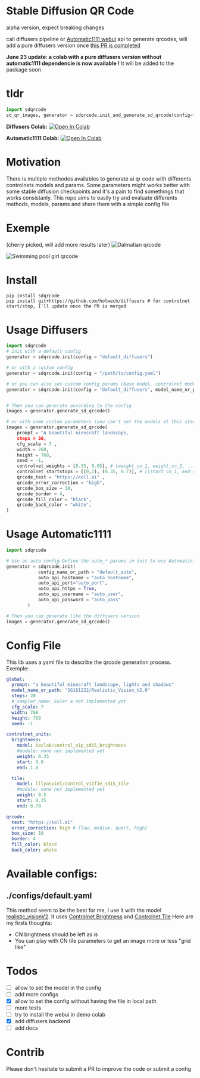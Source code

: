 
# Stable Diffusion QR Code
alpha version, expect breaking changes

call diffusers pipeline or [Automatic1111 webui](https://github.com/AUTOMATIC1111/stable-diffusion-webui) api to generate qrcodes, will add a pure diffusers version once [this PR is completed](https://github.com/huggingface/diffusers/pull/3770)

**June 23 update: a colab with a pure diffusers version without automatic1111 dependencie is now available !** It will be added to the package soon

# tldr

```python
import sdqrcode
sd_qr_images, generator = sdqrcode.init_and_generate_sd_qrcode(config="default_diffusers")
```

**Diffusers Colab:**  <a target="_blank" href="https://colab.research.google.com/github/koll-ai/stable-difusion-qrcode/blob/master/colabs/diffusers_qrcode_test_multicontrolnet_guidance_start_end.ipynb">
  <img src="https://colab.research.google.com/assets/colab-badge.svg" alt="Open In Colab"/>
</a>

**Automatic1111 Colab:**  <a target="_blank" href="https://colab.research.google.com/github/koll-ai/stable-difusion-qrcode/blob/master/colabs/demo_sdqrcode.ipynb">
  <img src="https://colab.research.google.com/assets/colab-badge.svg" alt="Open In Colab"/>
</a>

# Motivation
There is multiple methodes availables to generate ai qr code with differents controlnets models and params. Some parameters might works better with some stable diffusion checkpoints and it's a pain to find somethings that works consistanly.
This repo aims to easily try and evaluate differents methods, models, params and share them with a simple config file 

# Exemple
(cherry picked, will add more results later)
![Dalmatian qrcode](https://github.com/koll-ai/stable-difusion-qrcode/assets/22277706/a33a7ae9-3842-4290-b5b2-0104f5339323)

![Swimming pool girl qrcode](https://github.com/koll-ai/stable-difusion-qrcode/assets/22277706/435d4a3c-5eca-498e-a8bd-47d2658e6305)

# Install
```
pip install sdqrcode
pip install git+https://github.com/holwech/diffusers # for controlnet start/stop, I'll update once the PR is merged
```
# Usage Diffusers

```python
import sdqrcode
# init with a default config
generator = sdqrcode.init(config = "default_diffusers")

# or with a custom config
generator = sdqrcode.init(config = "/path/to/config.yaml")

# or you can also set custom config params (base model, controlnet models, steps, ...)
generator = sdqrcode.init(config = "default_diffusers", model_name_or_path="Lykon/DreamShaper")


# Then you can generate according to the config
images = generator.generate_sd_qrcode()

# or with some custom parameters (you can't set the models at this stage)
images = generator.generate_sd_qrcode(
    prompt = "A beautiful minecraft landscape,
    steps = 30,
    cfg_scale = 7 ,
    width = 768,
    height = 768,
    seed = -1,
    controlnet_weights = [0.35, 0.65], # [weight_cn_1, weight_cn_2, ...]
    controlnet_startstops = [(0,1), (0.35, 0.7)], # [(start_cn_1, end_cn_1), ... ]. (0.35, 0.7) means apply CN after 35% of total steps until 70% of total steps 
    qrcode_text = "https://koll.ai" ,
    qrcode_error_correction = "high",
    qrcode_box_size = 10,
    qrcode_border = 4,
    qrcode_fill_color = "black",
    qrcode_back_color = "white",
)
```


# Usage Automatic1111
```python
import sdqrcode

# Use an auto config Define the auto_* params in init to use Automatic1111 backend
generator = sdqrcode.init(
            config_name_or_path = "default_auto",
            auto_api_hostname = "auto_hostname",
            auto_api_port="auto_port",
            auto_api_https = True,
            auto_api_username = "auto_user",
            auto_api_password = "auto_pass"
        )

# Then you can generate like the diffusers version
images = generator.generate_sd_qrcode()
```
# Config File

This lib uses a yaml file to describe the qrcode generation process. Exemple:
``` yaml
global:
  prompt: "a beautiful minecraft landscape, lights and shadows"
  model_name_or_path: "SG161222/Realistic_Vision_V2.0"
  steps: 20
  # sampler_name: Euler a not implemented yet
  cfg_scale: 7
  width: 768
  height: 768
  seed: -1

controlnet_units:
  brightness:
    model: ioclab/control_v1p_sd15_brightness
    #module: none not implemented yet
    weight: 0.35
    start: 0.0
    end: 1.0

  tile:
    model: lllyasviel/control_v11f1e_sd15_tile
    #module: none not implemented yet
    weight: 0.5
    start: 0.35
    end: 0.70

qrcode:
  text: "https://koll.ai"
  error_correction: high # [low, medium, quart, high]
  box_size: 10
  border: 4
  fill_color: black
  back_color: white
  ```

# Available configs:
## ./configs/default.yaml
This method seem to be the best for me, I use it with the model [realistic_visionV2](https://civitai.com/models/4201/realistic-vision-v20).
It uses [Controlnet Brightness](https://huggingface.co/ioclab/control_v1p_sd15_brightness) and [Controlnet Tile](https://huggingface.co/lllyasviel/control_v11f1e_sd15_tile)
Here are my firsts thoughts:
* CN brightness should be left as is
* You can play with CN tile parameters to get an image more or less "grid like"

# Todos
- [ ] allow to set the model in the config
- [ ] add more configs
- [x] allow to set the config without having the file in local path
- [ ] more tests
- [ ] try to install the webui in demo colab
- [x] add diffusers backend
- [ ] add docs

# Contrib
Please don't hesitate to submit a PR to improve the code or submit a config

